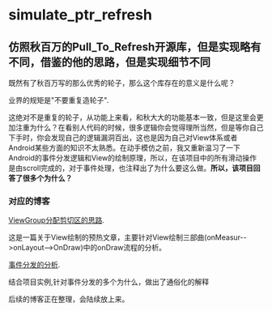 # simulate_ptr_refresh

## 仿照秋百万的Pull_To_Refresh开源库，但是实现略有不同，借鉴的他的思路，但是实现细节不同

既然有了秋百万写的那么优秀的轮子，那么这个库存在的意义是什么呢？

业界的规矩是"不要重复造轮子".

这绝对不是重复的轮子，从功能上来看，和秋大大的功能基本一致，但是这里会更加注重为什么？在看别人代码的时候，很多逻辑你会觉得理所当然，但是等你自己下手时，你会发现自己的逻辑漏洞百出，这也是因为自己对View体系或者Android某些方面的知识不太熟悉。在动手模仿之前，我又重新温习了一下Android的事件分发逻辑和View的绘制原理，所以，在该项目中的所有滑动操作是由scroll完成的，对于事件处理，也注释出了为什么要这么做。**所以，该项目回答了很多个为什么？**



### 对应的博客

[ViewGroup分配剪切区的思路](http://www.jianshu.com/p/31f31e4d70b7).

这是一篇关于View绘制的预热文章，主要针对View绘制三部曲(onMeasur-->onLayout-->OnDraw)中的onDraw流程的分析。


[事件分发的分析](http://www.jianshu.com/p/adb7a82bf9c5).

结合项目实例,针对事件分发的多个为什么，做出了通俗化的解释

后续的博客正在整理，会陆续放上来。